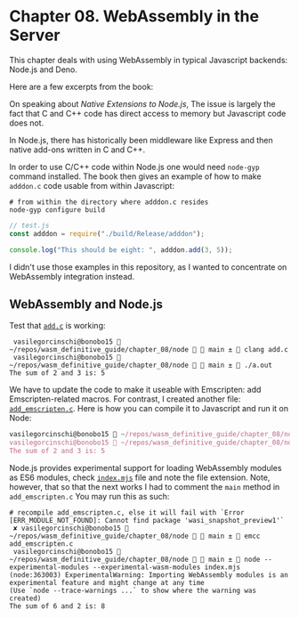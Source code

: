 # Chapter 08. WebAssembly in the Server

This chapter deals with using WebAssembly in typical Javascript backends: Node.js and Deno.

Here are a few excerpts from the book:

On speaking about _Native Extensions to Node.js_, The issue is largely the fact that C and C++ code
has direct access to memory but Javascript code does not.

In Node.js, there has historically been middleware like Express and then native add-ons written in C and C++.

In order to use C/C++ code within Node.js one would need `node-gyp` command installed. The book then gives an
example of how to make `adddon.c` code usable from within Javascript:

```shell
# from within the directory where adddon.c resides
node-gyp configure build
```

```javascript
// test.js
const adddon = require("./build/Release/adddon");

console.log("This should be eight: ", adddon.add(3, 5));
```

I didn't use those examples in this repository, as I wanted to concentrate on WebAssembly integration instead.

## WebAssembly and Node.js

Test that [`add.c`](./node/add.c) is working:

```shell
 vasilegorcinschi@bonobo15  ~/repos/wasm_definitive_guide/chapter_08/node   main ±  clang add.c
 vasilegorcinschi@bonobo15  ~/repos/wasm_definitive_guide/chapter_08/node   main ±  ./a.out
The sum of 2 and 3 is: 5
```

We have to update the code to make it useable with Emscripten: add Emscripten-related macros. For contrast,
I created another file: [`add_emscripten.c`](./node/add_emscripten.c). Here is how you can compile it to Javascript
and run it on Node:

```javascript
vasilegorcinschi@bonobo15  ~/repos/wasm_definitive_guide/chapter_08/node/   main ±  emcc add_emscripten.c
vasilegorcinschi@bonobo15  ~/repos/wasm_definitive_guide/chapter_08/node   main ±  node a.out.js
The sum of 2 and 3 is: 5
```

Node.js provides experimental support for loading WebAssembly modules as ES6 modules, check [`index.mjs`](./node/index.mjs) file and note the
file extension. Note, however, that so that the next works I had to comment the `main` method in `add_emscripten.c` You may run this as such:

```shell
# recompile add_emscripten.c, else it will fail with `Error [ERR_MODULE_NOT_FOUND]: Cannot find package 'wasi_snapshot_preview1'`
 ✘ vasilegorcinschi@bonobo15  ~/repos/wasm_definitive_guide/chapter_08/node   main ±  emcc add_emscripten.c
 vasilegorcinschi@bonobo15  ~/repos/wasm_definitive_guide/chapter_08/node   main ±  node --experimental-modules --experimental-wasm-modules index.mjs
(node:363003) ExperimentalWarning: Importing WebAssembly modules is an experimental feature and might change at any time
(Use `node --trace-warnings ...` to show where the warning was created)
The sum of 6 and 2 is: 8
```
